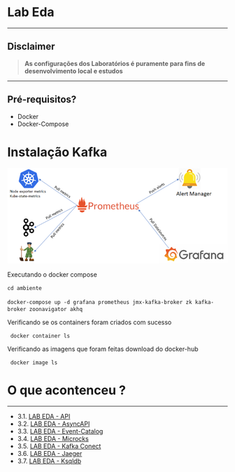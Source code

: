 # Lab Eda

---
## Disclaimer
> **As configurações dos Laboratórios é puramente para fins de desenvolvimento local e estudos**
> 

---


## Pré-requisitos?
* Docker
* Docker-Compose



# Instalação Kafka 

![Cluster Mongo db](../content/kafka-metrics.png)

Executando o docker compose

```
cd ambiente

docker-compose up -d grafana prometheus jmx-kafka-broker zk kafka-broker zoonavigator akhq

```

Verificando se os containers foram criados com sucesso

```
 docker container ls
```
Verificando as imagens que foram feitas download do docker-hub
```
 docker image ls
```

# O que acontenceu ?


---

* 3.1. [LAB EDA - API](kafka-net/README.md)
* 3.2. [LAB EDA - AsyncAPI](asyncAPI/README.md)
* 3.3. [LAB EDA - Event-Catalog](event-catalog//README.md)
* 3.4. [LAB EDA - Microcks](microcks/README.md)
* 3.5. [LAB EDA - Kafka Conect](kafka-conect/README.md)
* 3.6. [LAB EDA - Jaeger](jaeger/README.md)
* 3.7. [LAB EDA - Ksqldb](ksql/README.md)